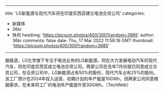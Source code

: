 
---
title: 'LG新能源与现代汽车将在印度尼西亚建立电池合资公司'
categories: 
 - 新媒体
 - 36kr
 - 快讯
headimg: 'https://picsum.photos/400/300?random=3985'
author: 36kr
comments: false
date: Thu, 17 Mar 2022 11:58:16 GMT
thumbnail: 'https://picsum.photos/400/300?random=3985'
---

<div>   
据报道，LG化学旗下专注于电池业务的LG新能源，同在大力发展电动汽车的现代汽车，将在印度尼西亚成立电池合资公司。两家公司在去年7月份就已同意成立合资公司，在合资公司中，LG新能源占有50%的股份，现代汽车占有25%的股份。该工厂预计在2024年投入运营，初期计划的年产能是10GWh，但两家公司同意根据需求，在未来将工厂的电池年产能提升至30GWh。（TechWeb）  
</div>
            